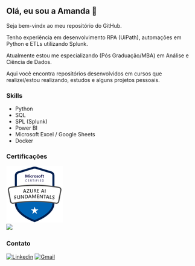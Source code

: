 ## Olá, eu sou a Amanda :wave:

Seja bem-vindx ao meu repositório do GitHub.

Tenho experiência em desenvolvimento RPA (UiPath), automações em Python e ETLs utilizando Splunk.

Atualmente estou me especializando (Pós Graduação/MBA) em Análise e Ciência de Dados.

Aqui você encontra repositórios desenvolvidos em cursos que realizei/estou realizando, estudos e alguns projetos pessoais.


### Skills

- Python
- SQL
- SPL (Splunk)
- Power BI
- Microsoft Excel / Google Sheets
- Docker


### Certificações

<a href="https://www.credly.com/badges/35090127-6b7d-4571-8620-94c2599733b6/public_url">
  <img src="./badges/azure-ai-fundamentals-600x600.png" alt="badge ai-900" width="150px" text-align="center">
</a>


<div>
  <a href="https://github.com/amandashichinoe">
    <img src="https://github-readme-stats.anuraghazra1.vercel.app/api/top-langs/?username=amandashichinoe&langs_count=8&layout=compact&theme=monokai"/>
  </a>
</div>


### Contato

[![Linkedin](https://img.shields.io/badge/LinkedIn-0077B5?style=for-the-badge&logo=linkedin&logoColor=white&link=https://www.linkedin.com/in/amandashichinoe/)](https://www.linkedin.com/in/amandashichinoe/) 
[![Gmail](https://img.shields.io/badge/Gmail-red?style=for-the-badge&logo=gmail&logoColor=white&link=mailto:amandashichinoe@gmail.com)](mailto:amandashichinoe@gmail.com)